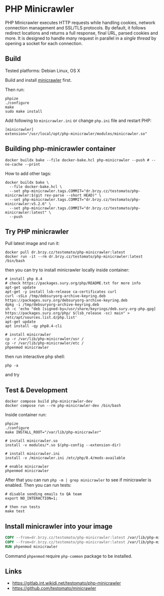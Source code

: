 # PHP Minicrawler

PHP Minicrawler executes HTTP requests while handling cookies, network connection management and SSL/TLS protocols.
By default, it follows redirect locations and returns a full response, final URL, parsed cookies and more.
It is designed to handle *many* request in parallel in a *single thread* by opening a socket for each connection.

## Build

Tested platforms: Debian Linux, OS X

Build and install [minicrawler](https://github.com/testomato/minicrawler) first.

Then run:

```
phpize
./configure
make
sudo make install
```

Add following to `minicrawler.ini` or change `php.ini` file and restart PHP:

```
[minicrawler]
extension="/usr/local/opt/php-minicrawler/modules/minicrawler.so"
```

## Building php-minicrawler container

```shell
docker buildx bake --file docker-bake.hcl php-minicrawler --push # --no-cache --print
```

How to add other tags:

```shell
docker buildx bake \
  --file docker-bake.hcl \
  --set php-minicrawler.tags.COMMIT="dr.brzy.cz/testomato/php-minicrawler:$(git rev-parse --short HEAD)" \
  --set php-minicrawler.tags.COMMIT="dr.brzy.cz/testomato/php-minicrawler:v5.2.6" \
  --set php-minicrawler.tags.COMMIT="dr.brzy.cz/testomato/php-minicrawler:latest" \
  --push
```

## Try PHP minicrawler

Pull latest image and run it:

```shell
docker pull dr.brzy.cz/testomato/php-minicrawler:latest
docker run -it --rm dr.brzy.cz/testomato/php-minicrawler:latest /bin/bash
```

then you can try to install minicrawler locally inside container:

```shell
# install php 8.4
# check https://packages.sury.org/php/README.txt for more info
apt-get update
apt-get -y install lsb-release ca-certificates curl
curl -sSLo /tmp/debsuryorg-archive-keyring.deb https://packages.sury.org/debsuryorg-archive-keyring.deb
dpkg -i /tmp/debsuryorg-archive-keyring.deb
sh -c 'echo "deb [signed-by=/usr/share/keyrings/deb.sury.org-php.gpg] https://packages.sury.org/php/ $(lsb_release -sc) main" > /etc/apt/sources.list.d/php.list'
apt-get update
apt install -qy php8.4-cli

# install minicrawler
cp -r /var/lib/php-minicrawler/usr /
cp -r /var/lib/php-minicrawler/etc /
phpenmod minicrawler

```

then run interactive php shell:

```shell
php -a
```

and try 

## Test & Development

```shell
docker compose build php-minicrawler-dev
docker compose run --rm php-minicrawler-dev /bin/bash
````

Inside container run:

```shell
phpize
./configure
make INSTALL_ROOT="/var/lib/php-minicrawler"

# install minicrawler.so
install -v modules/*.so $(php-config --extension-dir)

# install minicrawler.ini
install -v /minicrawler.ini /etc/php/8.4/mods-available

# enable minicrawler
phpenmod minicrawler
```

After that you can run `php -m | grep minicrawler` to see if minicrawler is enabled.
Then you can run tests:

```shell
# disable sending emails to QA team
export NO_INTERACTION=1;

# then run tests
make test
```

## Install minicrawler into your image

```dockerfile
COPY --from=dr.brzy.cz/testomato/php-minicrawler:latest /var/lib/php-minicrawler/usr /usr
COPY --from=dr.brzy.cz/testomato/php-minicrawler:latest /var/lib/php-minicrawler/etc /etc
RUN phpenmod minicrawler
```

Command `phpenmod` require `php-common` package to be installed.

## Links

* https://gitlab.int.wikidi.net/testomato/php-minicrawler
* https://github.com/testomato/minicrawler
